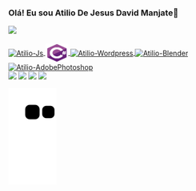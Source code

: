 ### Olá! Eu sou Atilio De Jesus David Manjate👋

<div>
  <a href="https://github.com/atiliodev">
  <img height="180em" src="https://github-readme-stats.vercel.app/api/top-langs/?username=atiliodev&layout=compact&langs_count=7&theme=tokyonight"/>
</div>
<div style="display: inline_block"><br>
  <img align="center" alt="Atilio-Js" height="30" width="40" src="https://icongr.am/simple/unity.svg?size=128&color=ffffff&colored=false">
  <img align="center" alt="Atilio-Csharp" height="36" width="46" src="https://raw.githubusercontent.com/devicons/devicon/master/icons/csharp/csharp-original.svg">
  <img align="center" alt="Atilio-Wordpress" height="30" width="40" src="https://icongr.am/simple/wordpress.svg?size=128&color=ffffff&colored=false">
  <img align="center" alt="Atilio-Blender" height="30" width="40" src="https://icongr.am/simple/blender.svg?size=128&color=ffffff&colored=false">
  <img align="center" alt="Atilio-AdobePhotoshop" height="30" width="40" src="https://icongr.am/simple/adobephotoshop.svg?size=128&color=ffffff&colored=false">
</div>


  <div> 
  <a href="https://www.youtube.com/channel/UCXXUMazFghLfaJK3vRA6pCQ" target="_blank"><img src="https://img.shields.io/badge/YouTube-FF0000?style=for-the-badge&logo=youtube&logoColor=white" target="_blank"></a>
  <a href="https://www.instagram.com/atiliodejesusdev" target="_blank"><img src="https://img.shields.io/badge/-Instagram-%23E4405F?style=for-the-badge&logo=instagram&logoColor=white" target="_blank"></a>
  <a href = "mailto:atiliodejesus.son@gmail.com"><img src="https://img.shields.io/badge/-Gmail-%23333?style=for-the-badge&logo=gmail&logoColor=white" target="_blank"></a>
  <a href="https://www.linkedin.com/in/at%C3%ADlio-de-jesus-manjate-4ba542218" target="_blank"><img src="https://img.shields.io/badge/-LinkedIn-%230077B5?style=for-the-badge&logo=linkedin&logoColor=white" target="_blank"></a> 
 
  ![Snake animation](https://github.com/rafaballerini/rafaballerini/blob/output/github-contribution-grid-snake.svg)
 
</div>

